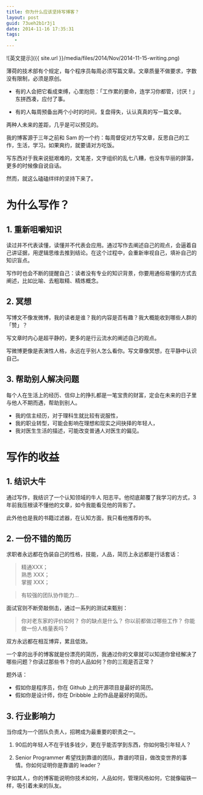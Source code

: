 ```yaml
---
title: 你为什么应该坚持写博客？
layout: post
guid: 73ueh2b1r3j1
date: 2014-11-16 17:35:31
tags:
   - 
---
```


![英文提示]({{ site.url }}/media/files/2014/Nov/2014-11-15-writing.png)

薄荷的技术部有个规定，每个程序员每周必须写篇文章。文章质量不做要求，字数没有限制，必须是原创。

* 有的人会把它看成束缚，心里抱怨：「工作累的要命，连学习你都管，讨厌！」东拼西凑，应付了事。

* 有的人每周预备出两个小时的时间，复盘得失，认认真真的写一篇文章。

两种人未来的差距，几乎是可以预见的。


我的博客源于三年之前和 Sam 的一个约：每周督促对方写文章，反思自己的工作，生活，学习。如果爽约，就要请对方吃饭。

写东西对于我来说挺艰难的，文笔差，文字组织的乱七八糟，也没有华丽的辞藻，更多的时候像自说自话。

然而，就这么磕磕绊绊的坚持下来了。


# 为什么写作？

## 1. 重新咀嚼知识

读过并不代表读懂，读懂并不代表会应用。通过写作去阐述自己的观点，会逼着自己讲证据，用逻辑思维去推到结论。在这个过程中，会重新审视自己，填补自己的知识盲点。

写作时也会不断的提醒自己：读者没有专业的知识背景，你要用通俗易懂的方式去阐述，比如比喻、去粗取精、精炼概念。


## 2. 冥想

写博文不像发微博，我的读者是谁？我的内容是否有趣？我大概能收到哪些人群的「赞」？

写文章时内心是超平静的，更多的是行云流水的阐述自己的观点。

写微博更像是表演性人格，永远在乎别人怎么看你。写文章像冥想，在平静中认识自己。


## 3. 帮助别人解决问题

每个人在生活上的经历、信仰上的挣扎都是一笔宝贵的财富，定会在未来的日子里与他人不期而遇，帮助到别人。

* 我的信主经历，对于理科生就比较有说服性，
* 我的职业转型，可能会影响在理想和现实之间抉择的年轻人，
* 我对医生生活的描述，可能改变普通人对医生的偏见。



# 写作的收益

## 1. 结识大牛

通过写作，我结识了一个认知领域的牛人 阳志平。他彻底颠覆了我学习的方式，3年前我压根读不懂他的文章，如今我能看见他的背影了。

此外他也是我的书籍过滤器，在认知方面，我只看他推荐的书。


## 2. 一份不错的简历

求职者永远都在伪装自己的性格，技能，人品，简历上永远都是行话套话：

> 精通XXX；  
> 熟悉 XXX；   
> 掌握 XXX；  

> 有较强的团队协作能力... 

面试官则不断旁敲侧击，通过一系列的测试来甄别：

> 你对老东家的评价如何？
> 你的缺点是什么？
> 你以前都做过哪些工作？
> 你能做一份人格量表吗？

双方永远都在相互博弈，累且低效。

一个拿的出手的博客就是份漂亮的简历，我通过你的文章就可以知道你曾经解决了哪些问题？你读过那些书？你的人品如何？你的三观是否正常？


题外话：

* 假如你是程序员，你在 Github 上的开源项目是最好的简历。
* 假如你是设计师，你在 Dribbble 上的作品是最好的简历。


## 3. 行业影响力

当你成为一个团队负责人，招聘成为最重要的职责之一。

1. 90后的年轻人不在乎钱多钱少，更在乎能否学到东西，你如何吸引年轻人？

2. Senior Programmer 希望找到靠谱的团队，靠谱的项目，做改变世界的事情。你如何证明你是靠谱的 leader？

字如其人，你的博客能说明你技术如何，人品如何，管理风格如何，它就像磁铁一样，吸引着未来的队友。





